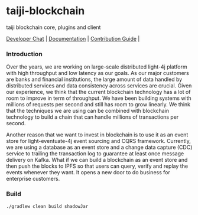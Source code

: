 # taiji-blockchain
taiji blockchain core, plugins and client

[Developer Chat](https://gitter.im/networknt/taiji-blockchain) |
[Documentation](https://doc.taiji.io) |
[Contribution Guide](CONTRIBUTING.md) |

### Introduction

Over the years, we are working on large-scale distributed light-4j platform with high throughput and low latency as our goals. As our major customers are banks and financial institutions, the large amount of data handled by distributed services and data consistency across services are crucial. Given our experience, we think that the current blockchain technology has a lot of room to improve in term of throughput. We have been building systems with millions of requests per second and still has room to grow linearly. We think that the techniques we are using can be combined with blockchain technology to build a chain that can handle millions of transactions per second. 

Another reason that we want to invest in blockchain is to use it as an event store for light-eventuate-4j event sourcing and CQRS framework. Currently, we are using a database as an event store and a change data capture (CDC) service to trailing the transaction log to guarantee at least once message delivery on Kafka. What if we can build a blockchain as an event store and then push the blocks to IPFS so that users can query, verify and replay the events whenever they want. It opens a new door to do business for enterprise customers. 

### Build

```
./gradlew clean build shadowJar
```
